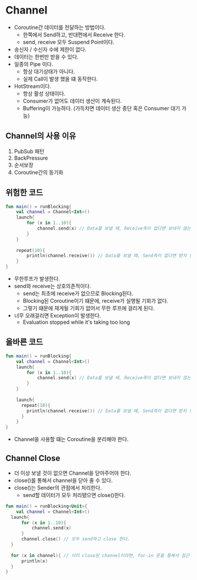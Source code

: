 # Channel
- Coroutine간 데이터를 전달하는 방법이다.
  - 한쪽에서 Send하고, 반대편에서 Receive 한다.
  - send, receive 모두 Suspend Point이다.
- 송신자 / 수신자 수에 제한이 없다.
- 데이터는 한번만 받을 수 있다.
- 일종의 Pipe 이다.
  - 항상 대기상태가 아니다.
  - 실제 Call이 발생 했을 떄 동작한다.
- HotStream이다.
  - 항상 활성 상태이다.
  - Consumer가 없어도 데이터 생산이 계속된다.
  - Buffering이 가능하다. (가득차면 데이터 생산 중단 혹은 Consumer 대기 가능)

## Channel의 사용 이유
1. PubSub 패턴
2. BackPressure
3. 순서보장
4. Coroutine간의 동기화

## 위험한 코드
```kotlin
fun main() = runBlocking{
    val channel = Channel<Int>()
    launch{
        for (x in 1..10){
            channel.send(x) // Data를 보낼 때, Receive측이 없다면 보내지 않는다. (Sleep)
        }
    }
    
    repeat(10){
        println(channel.receive()) // Data를 보낼 때, Send측이 없다면 받지 않는다. (Sleep)
    }
}
```
- 무한루프가 발생한다.
- send와 receive는 상호의존적이다.
  - send는 최초에 receive가 없으므로 Blocking된다.
  - Blocking된 Coroutine이기 떄문에, receive가 실행될 기회가 없다.
  - 그렇기 떄문에 재게될 기회가 없어서 무한 루프에 걸리게 된다.
- 너무 오래걸리면 Exception이 발생한다.
  - Evaluation stopped while it's taking too long

## 올바른 코드
```kotlin
fun main() = runBlocking{
    val channel = Channel<Int>()
    launch{
        for (x in 1..10){
            channel.send(x) // Data를 보낼 때, Receive측이 없다면 보내지 않는다. (Sleep)
        }
    }
    
    launch{
      repeat(10){
        println(channel.receive()) // Data를 보낼 때, Send측이 없다면 받지 않는다. (Sleep)
      } 
    }   
}
```
- Channel을 사용할 떄는 Coroutine을 분리해야 한다.

## Channel Close
- 더 이상 보낼 것이 없으면 Channel을 닫아주어야 한다.
- close()를 통해서 channel을 닫아 줄 수 있다.
- close()는 Sender의 관점에서 처리한다.
  - send할 데이터가 모두 처리됐으면 close()한다.
```kotlin
fun main() = runBlocking<Unit>{
    val channel = Channel<Int>()
  launch{
      for (x in 1..10){
          channel.send(x)
      }
      channel.close() // 모두 send하고 close 한다.
  }
  
  for (x in channel){ // 이미 close된 channel이라면, for-in 문을 통해서 접근 가능하다.
      println(x)
  }
}
```